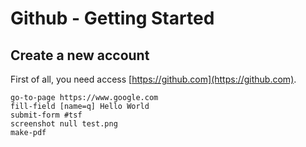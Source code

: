 # Github - Getting Started

## Create a new account

  First of all, you need access [https://github.com](https://github.com).

```
go-to-page https://www.google.com
fill-field [name=q] Hello World
submit-form #tsf
screenshot null test.png
make-pdf
```